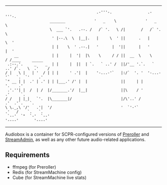 -----
                                             .-'''-.                .-'''-.                     
                        _______             '   _    \             '   _    \                   
                        \  ___ `'.   .--. /   /` '.   \ /|       /   /` '.   \                  
                         ' |--.\  \  |__|.   |     \  ' ||      .   |     \  '                  
                         | |    \  ' .--.|   '      |  '||      |   '      |  '                 
        __               | |     |  '|  |\    \     / / ||  __  \    \     / /____     _____    
     .:--.'.     _    _  | |     |  ||  | `.   ` ..' /  ||/'__ '.`.   ` ..' /`.   \  .'    /    
    / |   \ |   | '  / | | |     ' .'|  |    '-...-'`   |:/`  '. '  '-...-'`   `.  `'    .'     
    `" __ | |  .' | .' | | |___.' /' |  |               ||     | |               '.    .'       
     .'.''| |  /  | /  |/_______.'/  |__|               ||\    / '               .'     `.      
    / /   | |_|   `'.  |\_______|/                      |/\'..' /              .'  .'`.   `.    
    \ \._,\ '/'   .'|  '/                               '  `'-'`             .'   /    `.   `.  
     `--'  `"  `-'  `--'                                                    '----'       '----' 
-----

Audiobox is a container for SCPR-configured versions of [Preroller](http://github.com/SCPR/Preroller) 
and [StreamAdmin](http://github.com/SCPR/StreamAdmin), as well as any other future audio-related 
applications.

## Requirements

* ffmpeg (for Preroller)
* Redis (for StreamMachine config)
* Cube (for StreamMachine live stats)